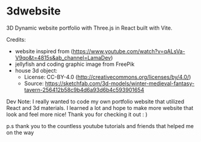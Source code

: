 # 3dwebsite
3D Dynamic website portfolio with Three.js in React built with Vite. 

Credits: 
- website inspired from (https://www.youtube.com/watch?v=qALsVa-V9qo&t=4815s&ab_channel=LamaDev)
- jellyfish and coding graphic image from FreePik
- house 3d object:
    - License: CC-BY-4.0 (http://creativecommons.org/licenses/by/4.0/)
    - Source: https://sketchfab.com/3d-models/winter-medieval-fantasy-tavern-256412b58c9b4d6a93d6b4c593901654

 Dev Note: 
  I really wanted to code my own portfolio website that utilized React and 3d materials. I learned a lot and hope to make more website that look and feel more nice! Thank you for checking it out : )

  p.s thank you to the countless youtube tutorials and friends that helped me on the way
